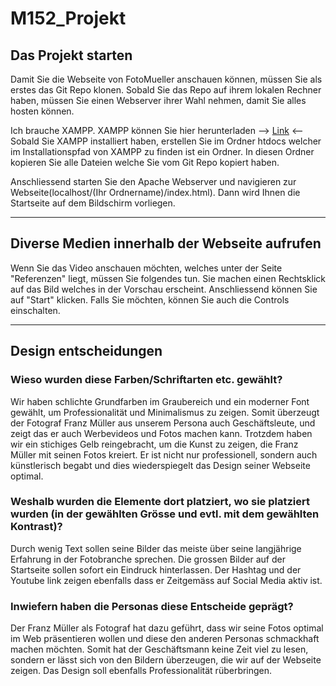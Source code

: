 # M152_Projekt

## Das Projekt starten

Damit Sie die Webseite von FotoMueller anschauen können, müssen Sie als erstes das Git Repo klonen. Sobald Sie das Repo auf ihrem lokalen Rechner haben, müssen Sie einen Webserver ihrer Wahl nehmen, damit Sie alles hosten können.

Ich brauche XAMPP. XAMPP können Sie hier herunterladen --> [Link](https://www.apachefriends.org/de/index.html) <--
Sobald Sie XAMPP installiert haben, erstellen Sie im Ordner htdocs welcher im Installationspfad von XAMPP zu finden ist ein Ordner. In diesen Ordner kopieren Sie alle Dateien welche Sie vom Git Repo kopiert haben. 

Anschliessend starten Sie den Apache Webserver und navigieren zur Webseite(localhost/(Ihr Ordnername)/index.html). Dann wird Ihnen die Startseite auf dem Bildschirm vorliegen.

---

## Diverse Medien innerhalb der Webseite aufrufen

Wenn Sie das Video anschauen möchten, welches unter der Seite "Referenzen" liegt, müssen Sie folgendes tun. Sie machen einen Rechtsklick auf das Bild welches in der Vorschau erscheint. Anschliessend können Sie auf "Start" klicken. Falls Sie möchten, können Sie auch die Controls einschalten.

---

## Design entscheidungen 

### Wieso wurden diese Farben/Schriftarten etc. gewählt? 
Wir haben schlichte Grundfarben im Graubereich und ein moderner Font gewählt, um Professionalität und Minimalismus zu zeigen. Somit überzeugt der Fotograf Franz Müller aus unserem Persona auch Geschäftsleute, und zeigt das er auch Werbevideos und Fotos machen kann. Trotzdem haben wir ein stichiges Gelb reingebracht, um die Kunst zu zeigen, die Franz Müller mit seinen Fotos kreiert. Er ist nicht nur professionell, sondern auch künstlerisch begabt und dies wiederspiegelt das Design seiner Webseite optimal.

### Weshalb wurden die Elemente dort platziert, wo sie platziert wurden (in der gewählten Grösse und evtl. mit dem gewählten Kontrast)? 
Durch wenig Text sollen seine Bilder das meiste über seine langjährige Erfahrung in der Fotobranche sprechen. Die grossen Bilder auf der Startseite sollen sofort ein Eindruck hinterlassen. Der Hashtag und der Youtube link zeigen ebenfalls dass er Zeitgemäss auf Social Media aktiv ist.

### Inwiefern haben die Personas diese Entscheide geprägt?
Der Franz Müller als Fotograf hat dazu geführt, dass wir seine Fotos optimal im Web präsentieren wollen und diese den anderen Personas schmackhaft machen möchten. Somit hat der Geschäftsmann keine Zeit viel zu lesen, sondern er lässt sich von den Bildern überzeugen, die wir auf der Webseite zeigen. Das Design soll ebenfalls Professionalität rüberbringen.